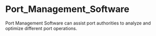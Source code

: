 # Port_Management_Software
Port Management Software  can assist port authorities to analyze and optimize different port operations.
